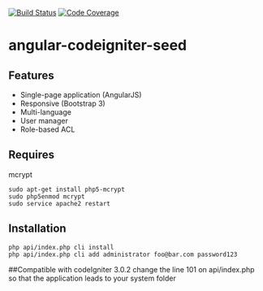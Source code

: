 [![Build Status](https://travis-ci.org/rmcdaniel/angular-codeigniter-seed.svg?branch=master)](https://travis-ci.org/rmcdaniel/angular-codeigniter-seed) [![Code Coverage](https://scrutinizer-ci.com/g/rmcdaniel/angular-codeigniter-seed/badges/coverage.png?b=master)](https://scrutinizer-ci.com/g/rmcdaniel/angular-codeigniter-seed/?branch=master)
# angular-codeigniter-seed

## Features

- Single-page application (AngularJS)
- Responsive (Bootstrap 3)
- Multi-language
- User manager
- Role-based ACL

## Requires

mcrypt

````
sudo apt-get install php5-mcrypt
sudo php5enmod mcrypt
sudo service apache2 restart
````

## Installation

````
php api/index.php cli install
php api/index.php cli add administrator foo@bar.com password123
````
##Compatible with codeIgniter 3.0.2
change the line 101 on api/index.php so that the application leads to your system folder 

